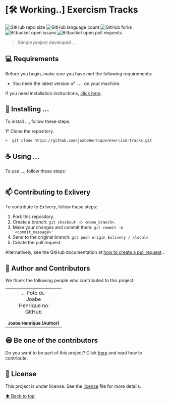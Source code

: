 # [:hammer_and_wrench: Working..] Exercism Tracks

![GitHub repo size](https://img.shields.io/github/repo-size/joabehenrique/exercism-tracks?style=flat)
![GitHub language count](https://img.shields.io/github/languages/count/joabehenrique/exercism-tracks?style=flat)
![GitHub forks](https://img.shields.io/github/forks/joabehenrique/exercism-tracks?style=flat)
![Bitbucket open issues](https://img.shields.io/bitbucket/issues/joabehenrique/exercism-tracks?style=flat)
![Bitbucket open pull requests](https://img.shields.io/bitbucket/pr-raw/joabehenrique/exercism-tracks?style=flat)

> Simple project developed ...

## 💻 Requirements

Before you begin, make sure you have met the following requirements:

- You need the latest version of `...` on your machine.

If you need installation instructions, [click here]("...").

## 🚀 Installing ...

To install ..., follow these steps:

1º Clone the repository.

```
>  git clone https://github.com/joabehenrique/exercism-tracks.git
```

## ☕ Using ...

To use ..., follow these steps:

```

```

## 📫 Contributing to Exlivery

To contribute to Exlivery, follow these steps:

1. Fork this repository.
2. Create a branch: `git checkout -b <nome_branch>`.
3. Make your changes and commit them: `git commit -m '<commit_message>'`
4. Send to the original branch: `git push origin Exlivery / <local>`
5. Create the pull request.

Alternatively, see the GitHub documentation at [how to create a pull request](https://help.github.com/en/github/collaborating-with-issues-and-pull-requests/creating-a-pull-request)..

## 🤝 Author and Contributors

We thank the following people who contributed to this project:

<table>
  <tr>
    <td align="center">
      <a href="https://github.com/joabehenrique">
        <img src="https://avatars3.githubusercontent.com/u/64988299" width="100px" style="border-radius: 90px" alt="Foto do Joabe Henrique no GitHub"/><br>
        <sub>
          <b>Joabe Henrique [Author]</b>
        </sub>
      </a>
    </td>
  </tr>
</table>

## 😄 Be one of the contributors<br>

Do you want to be part of this project? Click [here](https://github.com/joabehenrique/exercism-tracks/blob/master/CONTRIBUTING.md) and read how to contribute.

## 📝 License

This project is under license. See the [license](https://github.com/joabehenrique/exercism-tracks/blob/master/LICENSE.md) file for more details.

[⬆ Back to top](#ExercismTracks)<br>
